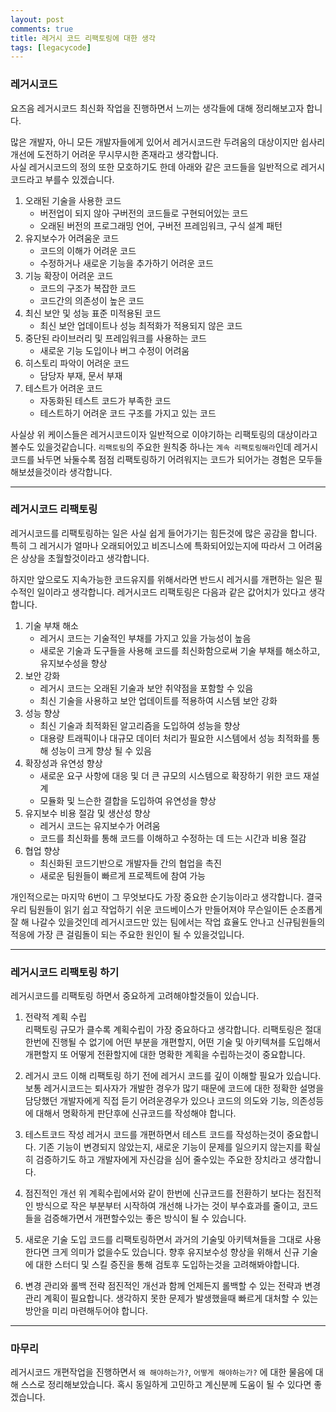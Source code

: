 ```yaml
---
layout: post
comments: true
title: 레거시 코드 리팩토링에 대한 생각 
tags: [legacycode]
---
```


### 레거시코드

요즈음 레거시코드 최신화 작업을 진행하면서 느끼는 생각들에 대해 정리해보고자 합니다.  

많은 개발자, 아니 모든 개발자들에게 있어서 레거시코드란 두려움의 대상이지만 쉽사리 개선에 도전하기 어려운 무시무시한 존재라고 생각합니다.  
사실 레거시코드의 정의 또한 모호하기도 한데 아래와 같은 코드들을 일반적으로 레거시코드라고 부를수 있겠습니다.

1. 오래된 기술을 사용한 코드  
    - 버전업이 되지 않아 구버전의 코드들로 구현되어있는 코드
    - 오래된 버전의 프로그래밍 언어, 구버전 프레임워크, 구식 설계 패턴
2. 유지보수가 어려움운 코드
    - 코드의 이해가 어려운 코드
    - 수정하거나 새로운 기능을 추가하기 어려운 코드
3. 기능 확장이 어려운 코드
    - 코드의 구조가 복잡한 코드
    - 코드간의 의존성이 높은 코드
4. 최신 보안 및 성능 표준 미적용된 코드
    - 최신 보안 업데이트나 성능 최적화가 적용되지 않은 코드
5. 중단된 라이브러리 및 프레임워크를 사용하는 코드
    - 새로운 기능 도입이나 버그 수정이 어려움
6. 히스토리 파악이 어려운 코드
    - 담당자 부재, 문서 부재
7. 테스트가 어려운 코드
    - 자동화된 테스트 코드가 부족한 코드
    - 테스트하기 어려운 코드 구조를 가지고 있는 코드

사실상 위 케이스들은 레거시코드이자 일반적으로 이야기하는 리팩토링의 대상이라고 볼수도 있을것같습니다. `리팩토링`의 주요한 원칙중 하나는 `계속 리팩토링해라`인데 레거시코드를 놔두면 놔둘수록 점점 리팩토링하기 어려워지는 코드가 되어가는 경험은 모두들 해보셨을것이라 생각합니다.

---

### 레거시코드 리팩토링

레거시코드를 리팩토링하는 일은 사실 쉽게 들어가기는 힘든것에 많은 공감을 합니다. 특히 그 레거시가 얼마나 오래되어있고 비즈니스에 특화되어있는지에 따라서 그 어려움은 상상을 초월할것이라고 생각합니다.

하지만 앞으로도 지속가능한 코드유지를 위해서라면 반드시 레거시를 개편하는 일은 필수적인 일이라고 생각합니다. 레거시코드 리팩토링은 다음과 같은 값어치가 있다고 생각합니다.

1. 기술 부채 해소  
    - 레거시 코드는 기술적인 부채를 가지고 있을 가능성이 높음
    - 새로운 기술과 도구들을 사용해 코드를 최신화함으로써 기술 부채를 해소하고, 유지보수성을 향상
2. 보안 강화  
    - 레거시 코드는 오래된 기술과 보안 취약점을 포함할 수 있음
    - 최신 기술을 사용하고 보안 업데이트를 적용하여 시스템 보안 강화
3. 성능 향상
    - 최신 기술과 최적화된 알고리즘을 도입하여 성능을 향상
    - 대용량 트래픽이나 대규모 데이터 처리가 필요한 시스템에서 성능 최적화를 통해 성능이 크게 향상 될 수 있음 
4. 확장성과 유연성 향상
    - 새로운 요구 사항에 대응 및 더 큰 규모의 시스템으로 확장하기 위한 코드 재설계
    - 모듈화 및 느슨한 결합을 도입하여 유연성을 향상
5. 유지보수 비용 절감 및 생산성 향상
    - 레거시 코드는 유지보수가 어려움
    - 코드를 최신화를 통해 코드를 이해하고 수정하는 데 드는 시간과 비용 절감
6. 협업 향상
    - 최신화된 코드기반으로 개발자들 간의 협업을 촉진
    - 새로운 팀원들이 빠르게 프로젝트에 참여 가능
 
개인적으로는 마지막 6번이 그 무엇보다도 가장 중요한 순기능이라고 생각합니다. 결국 우리 팀원들이 읽기 쉽고 작업하기 쉬운 코드베이스가 만들어져야 무슨일이든 순조롭게 잘 해 나갈수 있을것인데 레거시코드만 있는 팀에서는 작업 효율도 안나고 신규팀원들의 적응에 가장 큰 걸림돌이 되는 주요한 원인이 될 수 있을것입니다.

---

### 레거시코드 리팩토링 하기

레거시코드를 리팩토링 하면서 중요하게 고려해야할것들이 있습니다.

1. 전략적 계획 수립  
  리팩토링 규모가 클수록 계획수립이 가장 중요하다고 생각합니다. 리팩토링은 절대 한번에 진행될 수 없기에 어떤 부분을 개편할지, 어떤 기술 및 아키텍쳐를 도입해서 개편할지 또 어떻게 전환할지에 대한 명확한 계획을 수립하는것이 중요합니다.

2. 레거시 코드 이해
  리팩토링 하기 전에 레거시 코드를 깊이 이해할 필요가 있습니다. 보통 레거시코드는 퇴사자가 개발한 경우가 많기 때문에 코드에 대한 정확한 설명을 담당했던 개발자에게 직접 듣기 어려운경우가 있으나 코드의 의도와 기능, 의존성등에 대해서 명확하게 판단후에 신규코드를 작성해야 합니다.

3. 테스트코드 작성
  레거시 코드를 개편하면서 테스트 코드를 작성하는것이 중요합니다. 기존 기능이 변경되지 않았는지, 새로운 기능이 문제를 일으키지 않는지를 확실히 검증하기도 하고 개발자에게 자신감을 심어 줄수있는 주요한 장치라고 생각합니다.

4. 점진적인 개선
  위 계획수립에서와 같이 한번에 신규코드를 전환하기 보다는 점진적인 방식으로 작은 부분부터 시작하여 개선해 나가는 것이 부수효과를 줄이고, 코드들을 검증해가면서 개편할수있는 좋은 방식이 될 수 있습니다.

5. 새로운 기술 도입
  코드를 리팩토링하면서 과거의 기술및 아키텍쳐들을 그대로 사용한다면 크게 의미가 없을수도 있습니다. 향후 유지보수성 향상을 위해서 신규 기술에 대한 스터디 및 스킬 증진을 통해 검토후 도입하는것을 고려해봐야합니다.

6. 변경 관리와 롤백 전략
  점진적인 개선과 함께 언제든지 롤백할 수 있는 전략과 변경 관리 계획이 필요합니다. 생각하지 못한 문제가 발생했을때 빠르게 대처할 수 있는 방안을 미리 마련해두어야 합니다.

---

### 마무리

레거시코드 개편작업을 진행하면서 `왜 해야하는가?`, `어떻게 해야하는가?` 에 대한 물음에 대해 스스로 정리해보았습니다. 혹시 동일하게 고민하고 계신분께 도움이 될 수 있다면 좋겠습니다.
